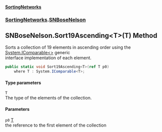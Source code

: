 #### [SortingNetworks](index.md 'index')
### [SortingNetworks](SortingNetworks.md 'SortingNetworks').[SNBoseNelson](SortingNetworks_SNBoseNelson.md 'SortingNetworks.SNBoseNelson')
## SNBoseNelson.Sort19Ascending&lt;T&gt;(T) Method
Sorts a collection of 19 elements in ascending order using the [System.IComparable&lt;&gt;](https://docs.microsoft.com/en-us/dotnet/api/System.IComparable-1 'System.IComparable`1') generic  
interface implementation of each element.  
```csharp
public static void Sort19Ascending<T>(ref T p0)
    where T : System.IComparable<T>;
```
#### Type parameters
<a name='SortingNetworks_SNBoseNelson_Sort19Ascending_T_(T)_T'></a>
`T`  
The type of the elements of the collection.
  
#### Parameters
<a name='SortingNetworks_SNBoseNelson_Sort19Ascending_T_(T)_p0'></a>
`p0` [T](SortingNetworks_SNBoseNelson_Sort19Ascending_T_(T).md#SortingNetworks_SNBoseNelson_Sort19Ascending_T_(T)_T 'SortingNetworks.SNBoseNelson.Sort19Ascending&lt;T&gt;(T).T')  
the reference to the first element of the collection
  
